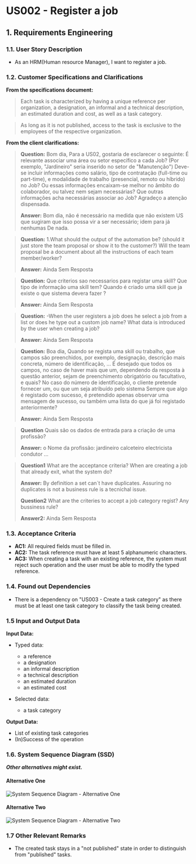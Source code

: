 # US002 - Register a job


## 1. Requirements Engineering

### 1.1. User Story Description

- As an HRM(Human resource Manager), I want to register a job.

### 1.2. Customer Specifications and Clarifications 

**From the specifications document:**

>	Each task is characterized by having a unique reference per organization, a designation, an informal and a technical description, an estimated duration and cost, as well as a task category. 

>	As long as it is not published, access to the task is exclusive to the employees of the respective organization. 

**From the client clarifications:**

> **Question:** Bom dia, Para a US02, gostaria de esclarecer o seguinte:
É relevante associar uma área ou setor específico a cada Job? (Por exemplo, "Jardineiro" seria inserido no setor de "Manutenção")
Deve-se incluir informações como salário, tipo de contratação (full-time ou part-time), e modalidade de trabalho (presencial, remoto ou híbrido) no Job? Ou essas informações encaixam-se melhor no âmbito do colaborador, ou talvez nem sejam necessárias?
Que outras informações acha necessárias associar ao Job?
Agradeço a atenção dispensada.
>
> **Answer:** Bom dia,
não é necessário na medida que não existem US que sugiram que isso possa vir a ser necessário;
idem
para já nenhumas
De nada.

> **Question:** 1.What should the output of the automation be? (should it just store the team proposal or show it to the customer?)
> Will the team proposal be a document about all the instructions of each team member/worker?
>
> **Answer:** Ainda Sem Resposta

> **Question:** Que criterios sao necessarios para registar uma skill?
Que tipo de informação uma skill tem?
Quando é criado uma skill que ja existe o que sistema devera fazer ?
> 
> **Answer:** Ainda Sem Resposta

> **Question:** -When the user registers a job does he select a job from a list or does he type out a custom job name?
What data is introduced by the user when creating a job?
>
> **Answer:** Ainda Sem Resposta

> **Question:** Boa dia,
Quando se regista uma skill ou trabalho, que campos são preenchidos, por exemplo, designação, descrição mais concreta, número de identificação, ...
É desejado que todos os campos, no caso de haver mais que um, dependendo da resposta à questão anterior, sejam de preenchimento obrigatório ou facultativo, e quais?
No caso do número de identificação, o cliente pretende fornecer um, ou que um seja atribuído pelo sistema
Sempre que algo é registado com sucesso, é pretendido apenas observar uma mensagem de sucesso, ou também uma lista do que já foi registado anteriormente?
>
> **Answer:** Ainda Sem Resposta

> **Question**  Quais são os dados de entrada para a criação de uma profissão?
> 
> **Answer:** o Nome da profissão:
jardineiro
calceteiro
electricista
condutor
...

> **Question1** What are the acceptance criteria?
When are creating a job that already exit, what the system do?
>
> **Answer:** By definition a set can´t have duplicates. Assuring no duplicates is not a business rule is a tecnichal issue.
>
> **Question2** What are the criteries to accept a job category regist?
Any bussiness rule?
>
> **Answer2:** Ainda Sem Resposta
> 




### 1.3. Acceptance Criteria

* **AC1:** All required fields must be filled in.
* **AC2:** The task reference must have at least 5 alphanumeric characters.
* **AC3:** When creating a task with an existing reference, the system must reject such operation and the user must be able to modify the typed reference.

### 1.4. Found out Dependencies

* There is a dependency on "US003 - Create a task category" as there must be at least one task category to classify the task being created.

### 1.5 Input and Output Data

**Input Data:**

* Typed data:
    * a reference
    * a designation 
    * an informal description
    * a technical description
    * an estimated duration
    * an estimated cost
	
* Selected data:
    * a task category 

**Output Data:**

* List of existing task categories
* (In)Success of the operation

### 1.6. System Sequence Diagram (SSD)

**_Other alternatives might exist._**

#### Alternative One

![System Sequence Diagram - Alternative One](svg/us006-system-sequence-diagram-alternative-one.svg)

#### Alternative Two

![System Sequence Diagram - Alternative Two](svg/us006-system-sequence-diagram-alternative-two.svg)

### 1.7 Other Relevant Remarks

* The created task stays in a "not published" state in order to distinguish from "published" tasks.